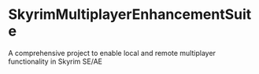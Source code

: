 # SkyrimMultiplayerEnhancementSuite
A comprehensive project to enable local and remote multiplayer functionality in Skyrim SE/AE
